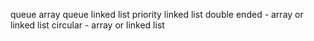 queue array
queue linked list
priority linked list
double ended - array or linked list
circular - array or linked list